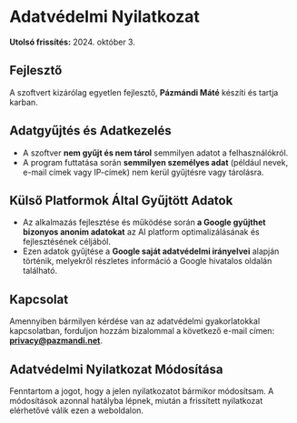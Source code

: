 # Adatvédelmi Nyilatkozat

**Utolsó frissítés:** 2024. október 3.

## Fejlesztő

A szoftvert kizárólag egyetlen fejlesztő, **Pázmándi Máté** készíti és tartja karban.

## Adatgyűjtés és Adatkezelés

- A szoftver **nem gyűjt és nem tárol** semmilyen adatot a felhasználókról.
- A program futtatása során **semmilyen személyes adat** (például nevek, e-mail címek vagy IP-címek) nem kerül gyűjtésre vagy tárolásra.

## Külső Platformok Által Gyűjtött Adatok

- Az alkalmazás fejlesztése és működése során **a Google gyűjthet bizonyos anonim adatokat** az AI platform optimalizálásának és fejlesztésének céljából.
- Ezen adatok gyűjtése a **Google saját adatvédelmi irányelvei** alapján történik, melyekről részletes információ a Google hivatalos oldalán található.

## Kapcsolat

Amennyiben bármilyen kérdése van az adatvédelmi gyakorlatokkal kapcsolatban, forduljon hozzám bizalommal a következő e-mail címen:  
**privacy@pazmandi.net**.

## Adatvédelmi Nyilatkozat Módosítása

Fenntartom a jogot, hogy a jelen nyilatkozatot bármikor módosítsam. A módosítások azonnal hatályba lépnek, miután a frissített nyilatkozat elérhetővé válik ezen a weboldalon.
